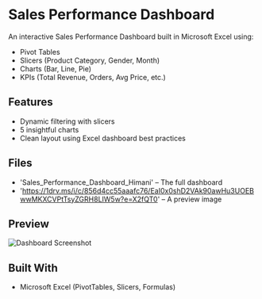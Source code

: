# Sales Performance Dashboard

 An interactive Sales Performance Dashboard built in Microsoft Excel using:
- Pivot Tables
- Slicers (Product Category, Gender, Month)
- Charts (Bar, Line, Pie)
- KPIs (Total Revenue, Orders, Avg Price, etc.)

##  Features
- Dynamic filtering with slicers
- 5 insightful charts
- Clean layout using Excel dashboard best practices

##  Files
- 'Sales_Performance_Dashboard_Himani' – The full dashboard
- 'https://1drv.ms/i/c/856d4cc55aaafc76/EaI0x0shD2VAk90awHu3UOEBwwMKXCVPtTsyZGRH8LIW5w?e=X2fQT0' – A preview image 

##  Preview
![Dashboard Screenshot](https://1drv.ms/i/c/856d4cc55aaafc76/EaI0x0shD2VAk90awHu3UOEBwwMKXCVPtTsyZGRH8LIW5w?e=X2fQT0)

##  Built With
- Microsoft Excel (PivotTables, Slicers, Formulas)
